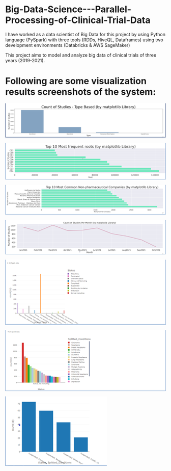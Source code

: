 # Big-Data-Science---Parallel-Processing-of-Clinical-Trial-Data

I have worked as a data scientist of Big Data for this project by using Python language (PySpark) with three tools (RDDs, HiveQL, Dataframes) using two development environments (Databricks & AWS SageMaker)

This project aims to model and analyze big data of clinical trials of three years (2019-2021).


#	Following are some visualization results screenshots of the system:
![Sample Graph](https://github.com/mutawakel-oss/Big-Data-Science---Parallel-Processing-of-Clinical-Trial-Data/blob/main/Screenshots%202/1.png)

![Sample Graph](https://github.com/mutawakel-oss/Big-Data-Science---Parallel-Processing-of-Clinical-Trial-Data/blob/main/Screenshots%202/3.png)

![Sample Graph](https://github.com/mutawakel-oss/Big-Data-Science---Parallel-Processing-of-Clinical-Trial-Data/blob/main/Screenshots%202/4.png)

![Sample Graph](https://github.com/mutawakel-oss/Big-Data-Science---Parallel-Processing-of-Clinical-Trial-Data/blob/main/Screenshots%202/5.png)

![Sample Graph](https://github.com/mutawakel-oss/Big-Data-Science---Parallel-Processing-of-Clinical-Trial-Data/blob/main/Screenshots%202/6.png)

![Sample Graph](https://github.com/mutawakel-oss/Big-Data-Science---Parallel-Processing-of-Clinical-Trial-Data/blob/main/Screenshots%202/8.png)

![Sample Graph](https://github.com/mutawakel-oss/Big-Data-Science---Parallel-Processing-of-Clinical-Trial-Data/blob/main/Screenshots%202/9.png)


